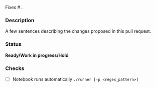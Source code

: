 Fixes # .

### Description
A few sentences describing the changes proposed in this pull request.

### Status
**Ready/Work in progress/Hold**

### Checks
<!--- Put an `x` in all the boxes that apply, and remove the not applicable items -->
- [ ] Notebook runs automatically `./runner [-p <regex_pattern>]`